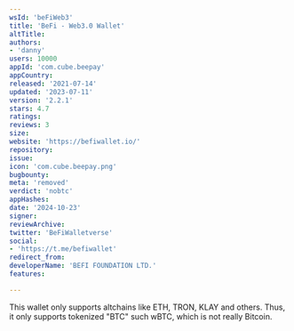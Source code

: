 ```yaml
---
wsId: 'beFiWeb3'
title: 'BeFi - Web3.0 Wallet'
altTitle: 
authors:
- 'danny'
users: 10000
appId: 'com.cube.beepay'
appCountry: 
released: '2021-07-14'
updated: '2023-07-11'
version: '2.2.1'
stars: 4.7
ratings: 
reviews: 3
size: 
website: 'https://befiwallet.io/'
repository: 
issue: 
icon: 'com.cube.beepay.png'
bugbounty: 
meta: 'removed'
verdict: 'nobtc'
appHashes: 
date: '2024-10-23'
signer: 
reviewArchive: 
twitter: 'BeFiWalletverse'
social:
- 'https://t.me/befiwallet'
redirect_from: 
developerName: 'BEFI FOUNDATION LTD.'
features: 

---
```


This wallet only supports altchains like ETH, TRON, KLAY and others. Thus, it only supports tokenized "BTC" such wBTC, which is not really Bitcoin.
